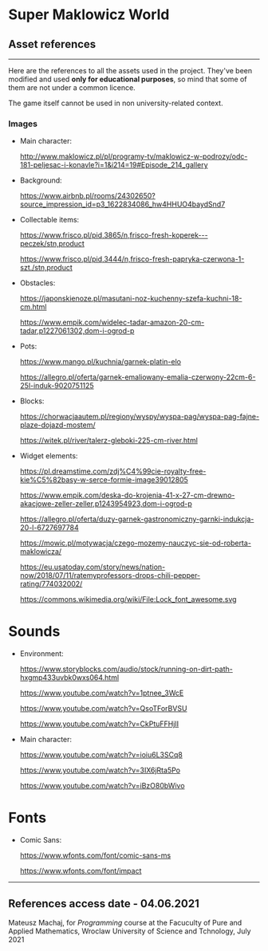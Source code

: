 # Super Maklowicz World
## Asset references
---
Here are the references to all the assets used in the project.
They've been modified and used **only for educational purposes**, so mind that some of them are not under a common licence. 

The game itself cannot be used in non university-related context.


### Images 
- Main character:

    http://www.maklowicz.pl/pl/programy-tv/maklowicz-w-podrozy/odc-181-peljesac-i-konavle?i=1&i214=19#Episode_214_gallery

- Background:

    https://www.airbnb.pl/rooms/24302650?source_impression_id=p3_1622834086_hw4HHUO4baydSnd7

- Collectable items:

    https://www.frisco.pl/pid,3865/n,frisco-fresh-koperek---peczek/stn,product
    
    https://www.frisco.pl/pid,3444/n,frisco-fresh-papryka-czerwona-1-szt./stn,product

- Obstacles:

    https://japonskienoze.pl/masutani-noz-kuchenny-szefa-kuchni-18-cm.html
    
    https://www.empik.com/widelec-tadar-amazon-20-cm-tadar,p1227061302,dom-i-ogrod-p

- Pots:

    https://www.mango.pl/kuchnia/garnek-platin-elo
    
    https://allegro.pl/oferta/garnek-emaliowany-emalia-czerwony-22cm-6-25l-induk-9020751125

- Blocks:

    https://chorwacjaautem.pl/regiony/wyspy/wyspa-pag/wyspa-pag-fajne-plaze-dojazd-mostem/
    
    https://witek.pl/river/talerz-gleboki-225-cm-river.html
    
- Widget elements:

    https://pl.dreamstime.com/zdj%C4%99cie-royalty-free-kie%C5%82basy-w-serce-formie-image39012805
    
    https://www.empik.com/deska-do-krojenia-41-x-27-cm-drewno-akacjowe-zeller-zeller,p1243954923,dom-i-ogrod-p
    
    https://allegro.pl/oferta/duzy-garnek-gastronomiczny-garnki-indukcja-20-l-6727697784
    
    https://mowic.pl/motywacja/czego-mozemy-nauczyc-sie-od-roberta-maklowicza/
    
    https://eu.usatoday.com/story/news/nation-now/2018/07/11/ratemyprofessors-drops-chili-pepper-rating/774032002/
    
    https://commons.wikimedia.org/wiki/File:Lock_font_awesome.svg

# Sounds
- Environment:

    https://www.storyblocks.com/audio/stock/running-on-dirt-path-hxgmp433uvbk0wxs064.html
    
    https://www.youtube.com/watch?v=1ptnee_3WcE
    
    https://www.youtube.com/watch?v=QsoTForBVSU
    
    https://www.youtube.com/watch?v=CkPtuFFHjII

- Main character:

    https://www.youtube.com/watch?v=ioiu6L3SCq8
    
    https://www.youtube.com/watch?v=3IX6jRta5Po
    
    https://www.youtube.com/watch?v=iBzO80bWivo


# Fonts

- Comic Sans:

    https://www.wfonts.com/font/comic-sans-ms
    
    https://www.wfonts.com/font/impact

---

## References access date - 04.06.2021
Mateusz Machaj, for *Programming* course at the Facuculty of Pure and Applied Mathematics, Wroclaw University of Science and Tchnology, July 2021
